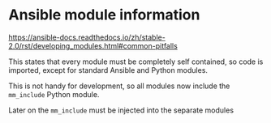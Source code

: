 # Ansible module information

https://ansible-docs.readthedocs.io/zh/stable-2.0/rst/developing_modules.html#common-pitfalls

This states that every module must be completely self contained, so code
is imported, except for standard Ansible and Python modules.

This is not handy for development, so all modules now include the
`mm_include` Python module.

Later on the `mm_include` must be injected into the separate modules
